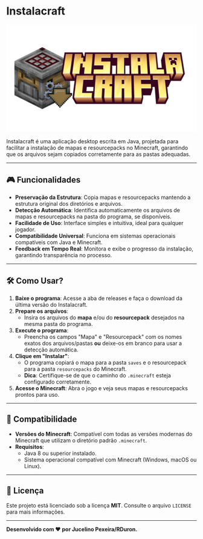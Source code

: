 # Instalacraft

![Instalacraft Preview](src/resources/instalacraft.git.png)

Instalacraft é uma aplicação desktop escrita em Java, projetada para facilitar a instalação de mapas e resourcepacks no Minecraft, garantindo que os arquivos sejam copiados corretamente para as pastas adequadas.

---

## 🎮 Funcionalidades

- **Preservação da Estrutura**: Copia mapas e resourcepacks mantendo a estrutura original dos diretórios e arquivos.
- **Detecção Automática**: Identifica automaticamente os arquivos de mapas e resourcepacks na pasta do programa, se disponíveis.
- **Facilidade de Uso**: Interface simples e intuitiva, ideal para qualquer jogador.
- **Compatibilidade Universal**: Funciona em sistemas operacionais compatíveis com Java e Minecraft.
- **Feedback em Tempo Real**: Monitora e exibe o progresso da instalação, garantindo transparência no processo.

---

## 🛠️ Como Usar?

1. **Baixe o programa**: Acesse a aba de releases e faça o download da última versão do Instalacraft.
2. **Prepare os arquivos**:
   - Insira os arquivos do **mapa** e/ou do **resourcepack** desejados na mesma pasta do programa.
3. **Execute o programa**:
   - Preencha os campos "Mapa" e "Resourcepack" com os nomes exatos dos arquivos/pastas **ou** deixe-os em branco para usar a detecção automática.
4. **Clique em "Instalar"**:
   - O programa copiará o mapa para a pasta `saves` e o resourcepack para a pasta `resourcepacks` do Minecraft.
   - **Dica**: Certifique-se de que o caminho do `.minecraft` esteja configurado corretamente.
5. **Acesse o Minecraft**: Abra o jogo e veja seus mapas e resourcepacks prontos para uso.

---

## 🧪 Compatibilidade

- **Versões do Minecraft**: Compatível com todas as versões modernas do Minecraft que utilizam o diretório padrão `.minecraft`.
- **Requisitos**:
   - Java 8 ou superior instalado.
   - Sistema operacional compatível com Minecraft (Windows, macOS ou Linux).

---

## 📜 Licença

Este projeto está licenciado sob a licença **MIT**. Consulte o arquivo `LICENSE` para mais informações.

---

**Desenvolvido com ❤️ por Jucelino Pexeira/RDuron.**
